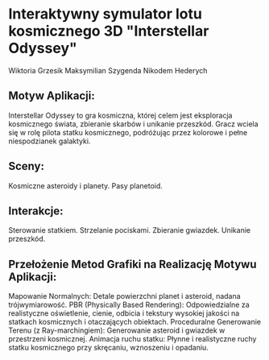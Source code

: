 # Interaktywny symulator lotu kosmicznego 3D "Interstellar Odyssey"

Wiktoria Grzesik
Maksymilian Szygenda 
Nikodem Hederych

## Motyw Aplikacji:
Interstellar Odyssey to gra kosmiczna, której celem jest eksploracja kosmicznego świata, zbieranie skarbów i unikanie przeszkód. Gracz wciela się w rolę pilota statku kosmicznego, podróżując przez kolorowe i pełne niespodzianek galaktyki.

## Sceny:
Kosmiczne asteroidy i planety.
Pasy planetoid.

## Interakcje:
Sterowanie statkiem.
Strzelanie pociskami.
Zbieranie gwiazdek.
Unikanie przeszkód.

## Przełożenie Metod Grafiki na Realizację Motywu Aplikacji:
Mapowanie Normalnych: Detale powierzchni planet i asteroid, nadana trójwymiarowość.
PBR (Physically Based Rendering): Odpowiedzialne za realistyczne oświetlenie, cienie, odbicia i tekstury wysokiej jakości na statkach kosmicznych i otaczających obiektach.
Proceduralne Generowanie Terenu (z Ray-marchingiem): Generowanie asteroid i gwiazdek w przestrzeni kosmicznej.
Animacja ruchu statku: Płynne i realistyczne ruchy statku kosmicznego przy skręcaniu, wznoszeniu i opadaniu.

